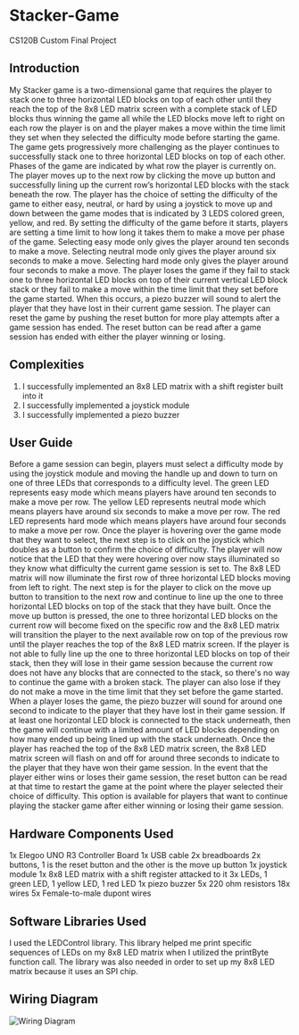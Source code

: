 # Stacker-Game
CS120B Custom Final Project

## Introduction
My Stacker game is a two-dimensional game that requires the player to stack one to three horizontal LED blocks on top of each other until they reach the top of the 8x8 LED matrix screen with a complete stack of LED blocks thus winning the game all while the LED blocks move left to right on each row the player is on and the player makes a move within the time limit they set when they selected the difficulty mode before starting the game. The game gets progressively more challenging as the player continues to successfully stack one to three horizontal LED blocks on top of each other. Phases of the game are indicated by what row the player is currently on. The player moves up to the next row by clicking the move up button and successfully lining up the current row’s horizontal LED blocks with the stack beneath the row. The player has the choice of setting the difficulty of the game to either easy, neutral, or hard by using a joystick to move up and down between the game modes that is indicated by 3 LEDS colored green, yellow, and red. By setting the difficulty of the game before it starts, players are setting a time limit to how long it takes them to make a move per phase of the game. Selecting easy mode only gives the player around ten seconds to make a move. Selecting neutral mode only gives the player around six seconds to make a move. Selecting hard mode only gives the player around four seconds to make a move. The player loses the game if they fail to stack one to three horizontal LED blocks on top of their current vertical LED block stack or they fail to make a move within the time limit that they set before the game started. When this occurs, a piezo buzzer will sound to alert the player that they have lost in their current game session. The player can reset the game by pushing the reset button for more play attempts after a game session has ended. The reset button can be read after a game session has ended with either the player winning or losing.
 
 ## Complexities
 1. I successfully implemented an 8x8 LED matrix with a shift register built into it
 2. I successfully implemented a joystick module
 3. I successfully implemented a piezo buzzer

## User Guide
Before a game session can begin, players must select a difficulty mode by using the joystick module and moving the handle up and down to turn on one of three LEDs that corresponds to a difficulty level. The green LED represents easy mode which means players have around ten seconds to make a move per row. The yellow LED represents neutral mode which means players have around six seconds to make a move per row. The red LED represents hard mode which means players have around four seconds to make a move per row. Once the player is hovering over the game mode that they want to select, the next step is to click on the joystick which doubles as a button to confirm the choice of difficulty. The player will now notice that the LED that they were hovering over now stays illuminated so they know what difficulty the current game session is set to. The 8x8 LED matrix will now illuminate the first row of three horizontal LED blocks moving from left to right. The next step is for the player to click on the move up button to transition to the next row and continue to line up the one to three horizontal LED blocks on top of the stack that they have built. Once the move up button is pressed, the one to three horizontal LED blocks on the current row will become fixed on the specific row and the 8x8 LED matrix will transition the player to the next available row on top of the previous row until the player reaches the top of the 8x8 LED matrix screen. If the player is not able to fully line up the one to three horizontal LED blocks on top of their stack, then they will lose in their game session because the current row does not have any blocks that are connected to the stack, so there's no way to continue the game with a broken stack. The player can also lose if they do not make a move in the time limit that they set before the game started. When a player loses the game, the piezo buzzer will sound for  around one second to indicate to the player that they have lost in their game session. If at least one horizontal LED block is connected to the stack underneath, then the game will continue with a limited amount of LED blocks depending on how many ended up being lined up with the stack underneath. Once the player has reached the top of the 8x8 LED matrix screen, the 8x8 LED matrix screen will flash on and off for around three seconds to indicate to the player that they have won their game session. In the event that the player either wins or loses their game session, the reset button can be read at that time to restart the game at the point where the player selected their choice of difficulty. This option is available for players that want to continue playing the stacker game after either winning or losing their game session. 

## Hardware Components Used
1x Elegoo UNO R3 Controller Board
1x USB cable
2x breadboards
2x buttons, 1 is the reset button and the other is the move up button
1x joystick module
1x 8x8 LED matrix with a shift register attacked to it 
3x LEDs, 1 green LED, 1 yellow LED, 1 red LED
1x piezo buzzer
5x 220 ohm resistors
18x wires
5x Female-to-male dupont wires

## Software Libraries Used
I used the LEDControl library. This library helped me print specific sequences of LEDs on my 8x8 LED matrix when I utilized the printByte function call. The library was also needed in order to set up my 8x8 LED matrix because it uses an SPI chip. 

## Wiring Diagram
![Wiring Diagram](https://i.imgur.com/ooDD7An.png)

